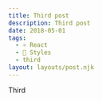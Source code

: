 ```yaml
---
title: Third post
description: Third post
date: 2018-05-01
tags:
  - ⚛️ React
  - 🎨 Styles
  - third
layout: layouts/post.njk
---
```


Third